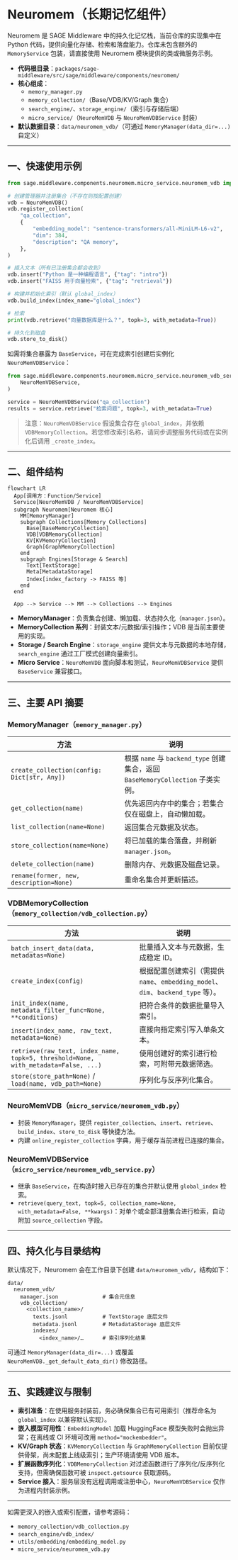 # Neuromem（长期记忆组件）

Neuromem 是 SAGE Middleware 中的持久化记忆栈，当前仓库的实现集中在 Python 代码，提供向量化存储、检索和落盘能力。仓库未包含额外的 `MemoryService`
包装，请直接使用 Neuromem 模块提供的类或微服务示例。

- **代码根目录**：`packages/sage-middleware/src/sage/middleware/components/neuromem/`
- **核心组成**：
  - `memory_manager.py`
  - `memory_collection/`（Base/VDB/KV/Graph 集合）
  - `search_engine/`、`storage_engine/`（索引与存储后端）
  - `micro_service/`（`NeuroMemVDB` 与 `NeuroMemVDBService` 封装）
- **默认数据目录**：`data/neuromem_vdb/`（可通过 `MemoryManager(data_dir=...)` 自定义）

______________________________________________________________________

## 一、快速使用示例

```python
from sage.middleware.components.neuromem.micro_service.neuromem_vdb import NeuroMemVDB

# 创建管理器并注册集合（不存在则按配置创建）
vdb = NeuroMemVDB()
vdb.register_collection(
    "qa_collection",
    {
        "embedding_model": "sentence-transformers/all-MiniLM-L6-v2",
        "dim": 384,
        "description": "QA memory",
    },
)

# 插入文本（所有已注册集合都会收到）
vdb.insert("Python 是一种编程语言", {"tag": "intro"})
vdb.insert("FAISS 用于向量检索", {"tag": "retrieval"})

# 构建并初始化索引（默认 global_index）
vdb.build_index(index_name="global_index")

# 检索
print(vdb.retrieve("向量数据库是什么？", topk=3, with_metadata=True))

# 持久化到磁盘
vdb.store_to_disk()
```

如需将集合暴露为 `BaseService`，可在完成索引创建后实例化 `NeuroMemVDBService`：

```python
from sage.middleware.components.neuromem.micro_service.neuromem_vdb_service import (
    NeuroMemVDBService,
)

service = NeuroMemVDBService("qa_collection")
results = service.retrieve("检索问题", topk=3, with_metadata=True)
```

> 注意：`NeuroMemVDBService` 假设集合存在 `global_index`，并依赖 `VDBMemoryCollection`。若您修改索引名称，请同步调整服务代码或在实例化后调用
> `_create_index`。

______________________________________________________________________

## 二、组件结构

```mermaid
flowchart LR
  App[调用方：Function/Service]
  Service[NeuroMemVDB / NeuroMemVDBService]
  subgraph Neuromem[Neuromem 核心]
    MM[MemoryManager]
    subgraph Collections[Memory Collections]
      Base[BaseMemoryCollection]
      VDB[VDBMemoryCollection]
      KV[KVMemoryCollection]
      Graph[GraphMemoryCollection]
    end
    subgraph Engines[Storage & Search]
      Text[TextStorage]
      Meta[MetadataStorage]
      Index[index_factory -> FAISS 等]
    end
  end

  App --> Service --> MM --> Collections --> Engines
```

- **MemoryManager**：负责集合创建、懒加载、状态持久化（`manager.json`）。
- **MemoryCollection 系列**：封装文本/元数据/索引操作；VDB 是当前主要使用的实现。
- **Storage / Search Engine**：`storage_engine` 提供文本与元数据的本地存储，`search_engine` 通过工厂模式创建向量索引。
- **Micro Service**：`NeuroMemVDB` 面向脚本和测试，`NeuroMemVDBService` 提供 `BaseService` 兼容接口。

______________________________________________________________________

## 三、主要 API 摘要

### MemoryManager（`memory_manager.py`）

| 方法                                        | 说明                                                                           |
| ------------------------------------------- | ------------------------------------------------------------------------------ |
| `create_collection(config: Dict[str, Any])` | 根据 `name` 与 `backend_type` 创建集合，返回 `BaseMemoryCollection` 子类实例。 |
| `get_collection(name)`                      | 优先返回内存中的集合；若集合仅在磁盘上，自动懒加载。                           |
| `list_collection(name=None)`                | 返回集合元数据及状态。                                                         |
| `store_collection(name=None)`               | 将已加载的集合落盘，并刷新 `manager.json`。                                    |
| `delete_collection(name)`                   | 删除内存、元数据及磁盘记录。                                                   |
| `rename(former, new, description=None)`     | 重命名集合并更新描述。                                                         |

### VDBMemoryCollection（`memory_collection/vdb_collection.py`）

| 方法                                                                               | 说明                                                                             |
| ---------------------------------------------------------------------------------- | -------------------------------------------------------------------------------- |
| `batch_insert_data(data, metadatas=None)`                                          | 批量插入文本与元数据，生成稳定 ID。                                              |
| `create_index(config)`                                                             | 根据配置创建索引（需提供 `name`、`embedding_model`、`dim`、`backend_type` 等）。 |
| `init_index(name, metadata_filter_func=None, **conditions)`                        | 把符合条件的数据批量导入索引。                                                   |
| `insert(index_name, raw_text, metadata=None)`                                      | 直接向指定索引写入单条文本。                                                     |
| `retrieve(raw_text, index_name, topk=5, threshold=None, with_metadata=False, ...)` | 使用创建好的索引进行检索，可附带元数据筛选。                                     |
| `store(store_path=None)` / `load(name, vdb_path=None)`                             | 序列化与反序列化集合。                                                           |

### NeuroMemVDB（`micro_service/neuromem_vdb.py`）

- 封装 `MemoryManager`，提供 `register_collection`、`insert`、`retrieve`、`build_index`、`store_to_disk`
  等快捷方法。
- 内建 `online_register_collection` 字典，用于缓存当前进程已连接的集合。

### NeuroMemVDBService（`micro_service/neuromem_vdb_service.py`）

- 继承 `BaseService`，在构造时接入已存在的集合并默认使用 `global_index` 检索。
- `retrieve(query_text, topk=5, collection_name=None, with_metadata=False, **kwargs)`：对单个或全部注册集合进行检索，自动附加
  `source_collection` 字段。

______________________________________________________________________

## 四、持久化与目录结构

默认情况下，Neuromem 会在工作目录下创建 `data/neuromem_vdb/`，结构如下：

```
data/
  neuromem_vdb/
    manager.json              # 集合元信息
    vdb_collection/
      <collection_name>/
        texts.jsonl           # TextStorage 底层文件
        metadata.jsonl        # MetadataStorage 底层文件
        indexes/
          <index_name>/…      # 索引序列化结果
```

可通过 `MemoryManager(data_dir=...)` 或覆盖 `NeuroMemVDB._get_default_data_dir()` 修改路径。

______________________________________________________________________

## 五、实践建议与限制

- **索引准备**：在使用服务封装前，务必确保集合已有可用索引（推荐命名为 `global_index` 以兼容默认实现）。
- **嵌入模型可用性**：`EmbeddingModel` 加载 HuggingFace 模型失败时会抛出异常；在离线或 CI 环境可改用 `method="mockembedder"`。
- **KV/Graph 状态**：`KVMemoryCollection` 与 `GraphMemoryCollection` 目前仅提供骨架，尚未配套上线级索引；生产环境请使用 VDB 版本。
- **扩展函数序列化**：`VDBMemoryCollection` 对过滤函数进行了序列化/反序列化支持，但需确保函数可被 `inspect.getsource` 获取源码。
- **Service 接入**：服务层没有远程调用或注册中心，`NeuroMemVDBService` 仅作为进程内封装示例。

______________________________________________________________________

如需更深入的嵌入或索引配置，请参考源码：

- `memory_collection/vdb_collection.py`
- `search_engine/vdb_index/`
- `utils/embedding/embedding_model.py`
- `micro_service/neuromem_vdb.py`
